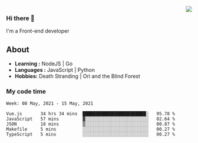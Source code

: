 <img align='right' src="https://github-readme-stats.vercel.app/api?username=strugglebak&show_icons=true">

### Hi there 👋

I'm a Front-end developer

## About

-  **Learning :** NodeJS | Go
-  **Languages :** JavaScript | Python
-  **Hobbies:** Death Stranding | Ori and the Blind Forest

### My code time

<!--START_SECTION:waka-->
```text
Week: 08 May, 2021 - 15 May, 2021

Vue.js       34 hrs 34 mins  ████████████████████████░   95.78 % 
JavaScript   57 mins         ▓░░░░░░░░░░░░░░░░░░░░░░░░   02.64 % 
JSON         18 mins         ▒░░░░░░░░░░░░░░░░░░░░░░░░   00.87 % 
Makefile     5 mins          ░░░░░░░░░░░░░░░░░░░░░░░░░   00.27 % 
TypeScript   5 mins          ░░░░░░░░░░░░░░░░░░░░░░░░░   00.27 % 
```
<!--END_SECTION:waka-->
